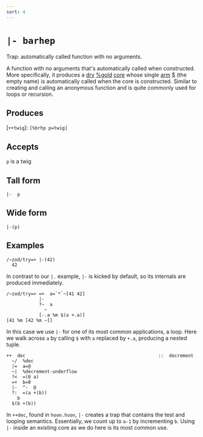 ```yaml
---
sort: 4
---
```


`|- barhep`
===========

Trap: automatically called function with no arguments.

A function with no arguments that's automatically called when constructed. More specifically, it produces a [dry]() [%gold]() [core]() whose single [arm]() [$]() (the empty name) is automatically called when the core is constructed. Similar to creating and calling an anonymous function and is quite commonly used for loops or recursion.

Produces
--------

[`++twig`]: `[%brhp p=twig]`

Accepts
-------

`p` is a twig

Tall form
---------

    |-  p

Wide form
---------

    |-(p)

Examples
--------

    /~zod/try=> |-(42)
      42

In contrast to our `|.` example, `|-` is kicked by default, so its
internals are produced immediately.

    /~zod/try=> =+  a=`*`~[41 42]
                |-
                ?~  a
                  ~
                [-.a %m $(a +.a)]
    [41 %m [42 %m ~]]

In this case we use `|-` for one of its most common applications, a
loop. Here we walk across `a` by calling `$` with `a` replaced by `+.a`,
producing a nested tuple.

    ++  dec                                                 ::  decrement
      ~/  %dec
      |=  a=@
      ~|  %decrement-underflow
      ?<  =(0 a)
      =+  b=0
      |-  ^-  @
      ?:  =(a +(b))
        b
      $(b +(b))

In `++dec`, found in `hoon.hoon`, `|-` creates a trap that contains the
test and looping semantics. Essentially, we count up to `a-1` by
incrementing `b`. Using `|-` inside an existing core as we do here is
its most common use.
